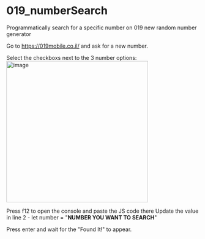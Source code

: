 # 019_numberSearch
Programmatically search for a specific number on 019 new random number generator

Go to https://019mobile.co.il/ and ask for a new number.

Select the checkboxs next to the 3 number options:
<img width="370" alt="image" src="https://user-images.githubusercontent.com/40023799/175815686-96e56636-4ecb-4269-ac39-9812892311c2.png">

Press f12 to open the console and paste the JS code there
Update the value in line 2 - let number = "**NUMBER YOU WANT TO SEARCH**"

Press enter and wait for the "Found It!" to appear.
